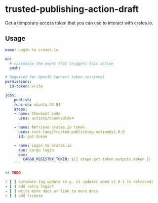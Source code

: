 # trusted-publishing-action-draft

Get a temporary access token that you can use to interact with crates.io.


## Usage

```yaml
name: Login to crates.io

on:
  # customize the event that triggers this action
  push:

# Required for OpenID Connect token retrieval
permissions:
  id-token: write

jobs:
    publish:
    runs-on: ubuntu-24.04
    steps:
    - name: Checkout code
      uses: actions/checkout@v4

    - name: Retrieve crates.io token
      uses: rust-lang/trusted-publishing-action@v1.0.0
      id: get-token

    - name: Login to crates.io
      run: cargo login
      env:
        CARGO_REGISTRY_TOKEN: ${{ steps.get-token.outputs.token }}
    ```

## TODO

- [ ] automate tag update (e.g. v1 updates when v1.0.1 is released)
- [ ] add retry logic?
- [ ] write more docs or link to more docs
- [ ] add license
